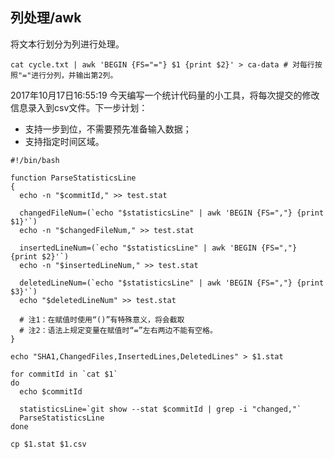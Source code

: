 ## 列处理/awk

将文本行划分为列进行处理。

```
cat cycle.txt | awk 'BEGIN {FS="="} $1 {print $2}' > ca-data # 对每行按照"="进行分列，并输出第2列。
```



2017年10月17日16:55:19
今天编写一个统计代码量的小工具，将每次提交的修改信息录入到csv文件。下一步计划：

- 支持一步到位，不需要预先准备输入数据；
- 支持指定时间区域。

```
#!/bin/bash

function ParseStatisticsLine
{
  echo -n "$commitId," >> test.stat

  changedFileNum=(`echo "$statisticsLine" | awk 'BEGIN {FS=","} {print $1}'`)
  echo -n "$changedFileNum," >> test.stat

  insertedLineNum=(`echo "$statisticsLine" | awk 'BEGIN {FS=","} {print $2}'`)
  echo -n "$insertedLineNum," >> test.stat

  deletedLineNum=(`echo "$statisticsLine" | awk 'BEGIN {FS=","} {print $3}'`)
  echo "$deletedLineNum" >> test.stat

  # 注1：在赋值时使用“()”有特殊意义，将会截取
  # 注2：语法上规定变量在赋值时“=”左右两边不能有空格。
}

echo "SHA1,ChangedFiles,InsertedLines,DeletedLines" > $1.stat

for commitId in `cat $1`
do
  echo $commitId

  statisticsLine=`git show --stat $commitId | grep -i "changed,"`
  ParseStatisticsLine
done

cp $1.stat $1.csv

```

